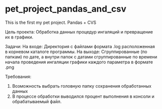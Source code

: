 # pet_project_pandas_and_csv
This is the first my pet project. Pandas + CVS

Цель проекта: Обработка данных процедур ингаляций и превращение их в графики.

Задачи:
На входе: Директория с файлами формата .log расположенная в корневом каталоге программы.
На выходе: Сгруппированные (по папкам) по дате, а внутри папок с датами сгруппированные по времени начала проведения ингаляции графики каждого параметра в формате .png

Требования:
1. Возможность выбрать головную папку сохранения обработанных данных
2. В процессе обработки выводился процент выполнения в консоли и обрабатываемый файл.
